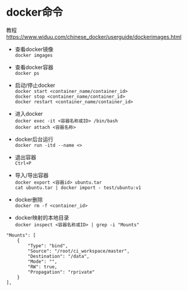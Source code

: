 # docker命令

教程  
https://www.widuu.com/chinese_docker/userguide/dockerimages.html

* 查看docker镜像  
  `docker imgages`

* 查看docker容器  
  `docker ps`

* 启动/停止docker  
  `docker start <container_name/container_id>`  
  `docker stop <container_name/container_id>`  
  `docker restart <container_name/container_id>`

* 进入docker  
  `docker exec -it <容器名称或ID> /bin/bash`  
  `docker attach <容器名称>`  

* docker后台运行  
  `docker run -itd --name <>`

* 退出容器  
  `Ctrl+P`

* 导入/导出容器  
  `docker export <容器id> ubuntu.tar`  
  `cat ubuntu.tar | docker import - test/ubuntu:v1`

* docker删除  
  `docker rm -f <container_id>`

* docker映射的本地目录  
  `docker inspect <容器名称或ID> | grep -i "Mounts"`
```
"Mounts": [
    {
        "Type": "bind",
        "Source": "/root/ci_workspace/master",
        "Destination": "/data",
        "Mode": "",
        "RW": true,
        "Propagation": "rprivate"
    }
],
```

